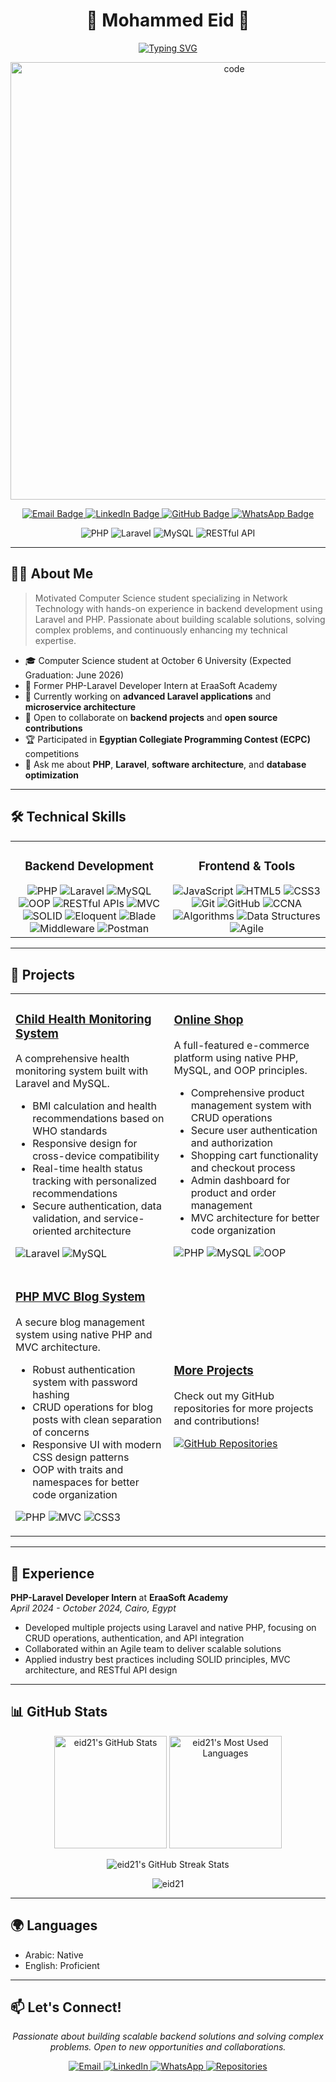 <h1 align="center">🚀 Mohammed Eid 🚀</h1>
<p align="center">
  <a href="https://git.io/typing-svg">
    <img src="https://readme-typing-svg.demolab.com?font=Fira+Code&size=22&duration=3000&pause=1000&color=FF2D20&center=true&vCenter=true&width=440&lines=Back-End+Engineer;Software+Engineer;Laravel+Developer;PHP+Developer;Problem+Solver" alt="Typing SVG" />
  </a>
</p>
<p align="center">
  <img src="https://github.com/user-attachments/assets/f47b8871-595f-43f8-a0cf-74679fd2757a" alt="code" width="700"/>
</p>

<p align="center">
  <a href="mailto:dev.eid.work@gmail.com">
    <img src="https://img.shields.io/badge/Email-dev.eid.work@gmail.com-D14836?style=for-the-badge&logo=gmail&logoColor=white" alt="Email Badge"/>
  </a>
  <a href="https://www.linkedin.com/in/dev-eid">
    <img src="https://img.shields.io/badge/LinkedIn-Mohammed_Eid-0077B5?style=for-the-badge&logo=linkedin&logoColor=white" alt="LinkedIn Badge"/>
  </a>
  <a href="https://github.com/eid21">
    <img src="https://img.shields.io/badge/GitHub-eid21-181717?style=for-the-badge&logo=github&logoColor=white" alt="GitHub Badge"/>
  </a>
  <a href="https://wa.me/201095173646">
    <img src="https://img.shields.io/badge/WhatsApp-25D366?style=for-the-badge&logo=whatsapp&logoColor=white" alt="WhatsApp Badge"/>
  </a>
</p>

<div align="center">
  
  ![PHP](https://img.shields.io/badge/PHP-777BB4?style=for-the-badge&logo=php&logoColor=white)
  ![Laravel](https://img.shields.io/badge/Laravel-FF2D20?style=for-the-badge&logo=laravel&logoColor=white)
  ![MySQL](https://img.shields.io/badge/MySQL-4479A1?style=for-the-badge&logo=mysql&logoColor=white)
  ![RESTful API](https://img.shields.io/badge/RESTful_API-009688?style=for-the-badge&logo=fastapi&logoColor=white)
  
</div>

---

## 👨‍💻 About Me

> Motivated Computer Science student specializing in Network Technology with hands-on experience in backend development using Laravel and PHP. Passionate about building scalable solutions, solving complex problems, and continuously enhancing my technical expertise.

- 🎓 Computer Science student at October 6 University (Expected Graduation: June 2026)
- 💼 Former PHP-Laravel Developer Intern at EraaSoft Academy
- 🔭 Currently working on **advanced Laravel applications** and **microservice architecture**
- 👯 Open to collaborate on **backend projects** and **open source contributions**
- 🏆 Participated in **Egyptian Collegiate Programming Contest (ECPC)** competitions
- 💬 Ask me about **PHP**, **Laravel**, **software architecture**, and **database optimization**

---

## 🛠️ Technical Skills

<table>
  <tr>
    <td valign="top" width="50%">
      <h3 align="center">Backend Development</h3>
      <div align="center">
        <img src="https://img.shields.io/badge/PHP-777BB4?style=for-the-badge&logo=php&logoColor=white" alt="PHP" />
        <img src="https://img.shields.io/badge/Laravel-FF2D20?style=for-the-badge&logo=laravel&logoColor=white" alt="Laravel" />
        <img src="https://img.shields.io/badge/MySQL-4479A1?style=for-the-badge&logo=mysql&logoColor=white" alt="MySQL" />
        <img src="https://img.shields.io/badge/OOP-007396?style=for-the-badge&logo=java&logoColor=white" alt="OOP" />
        <img src="https://img.shields.io/badge/RESTful_APIs-009688?style=for-the-badge&logo=fastapi&logoColor=white" alt="RESTful APIs" />
        <img src="https://img.shields.io/badge/MVC-5C2D91?style=for-the-badge&logo=dotnet&logoColor=white" alt="MVC" />
        <img src="https://img.shields.io/badge/SOLID-0078D7?style=for-the-badge&logo=solid&logoColor=white" alt="SOLID" />
        <img src="https://img.shields.io/badge/Eloquent-FF2D20?style=for-the-badge&logo=laravel&logoColor=white" alt="Eloquent" />
        <img src="https://img.shields.io/badge/Blade-FF2D20?style=for-the-badge&logo=laravel&logoColor=white" alt="Blade" />
        <img src="https://img.shields.io/badge/Middleware-FF2D20?style=for-the-badge&logo=laravel&logoColor=white" alt="Middleware" />
        <img src="https://img.shields.io/badge/Postman-FF6C37?style=for-the-badge&logo=postman&logoColor=white" alt="Postman" />
      </div>
    </td>
    <td valign="top" width="50%">
      <h3 align="center">Frontend & Tools</h3>
      <div align="center">
        <img src="https://img.shields.io/badge/JavaScript-F7DF1E?style=for-the-badge&logo=javascript&logoColor=black" alt="JavaScript" />
        <img src="https://img.shields.io/badge/HTML5-E34F26?style=for-the-badge&logo=html5&logoColor=white" alt="HTML5" />
        <img src="https://img.shields.io/badge/CSS3-1572B6?style=for-the-badge&logo=css3&logoColor=white" alt="CSS3" />
        <img src="https://img.shields.io/badge/Git-F05032?style=for-the-badge&logo=git&logoColor=white" alt="Git" />
        <img src="https://img.shields.io/badge/GitHub-181717?style=for-the-badge&logo=github&logoColor=white" alt="GitHub" />
        <img src="https://img.shields.io/badge/CCNA-1BA0D7?style=for-the-badge&logo=cisco&logoColor=white" alt="CCNA" />
        <img src="https://img.shields.io/badge/Algorithms-00599C?style=for-the-badge&logo=c%2B%2B&logoColor=white" alt="Algorithms" />
        <img src="https://img.shields.io/badge/Data_Structures-00599C?style=for-the-badge&logo=c%2B%2B&logoColor=white" alt="Data Structures" />
        <img src="https://img.shields.io/badge/Agile-0052CC?style=for-the-badge&logo=jira&logoColor=white" alt="Agile" />
      </div>
    </td>
  </tr>
</table>

---

## 🚀 Projects

<table>
  <tr>
    <td>
      <h3><a href="https://github.com/eid21/Child-Health-Monitoring-System">Child Health Monitoring System</a></h3>
      <p>A comprehensive health monitoring system built with Laravel and MySQL.</p>
      <ul>
        <li>BMI calculation and health recommendations based on WHO standards</li>
        <li>Responsive design for cross-device compatibility</li>
        <li>Real-time health status tracking with personalized recommendations</li>
        <li>Secure authentication, data validation, and service-oriented architecture</li>
      </ul>
      <p>
        <img src="https://img.shields.io/badge/Laravel-FF2D20?style=flat-square&logo=laravel&logoColor=white" alt="Laravel" />
        <img src="https://img.shields.io/badge/MySQL-4479A1?style=flat-square&logo=mysql&logoColor=white" alt="MySQL" />
      </p>
    </td>
    <td>
      <h3><a href="https://github.com/eid21/online-shop-php">Online Shop</a></h3>
      <p>A full-featured e-commerce platform using native PHP, MySQL, and OOP principles.</p>
      <ul>
        <li>Comprehensive product management system with CRUD operations</li>
        <li>Secure user authentication and authorization</li>
        <li>Shopping cart functionality and checkout process</li>
        <li>Admin dashboard for product and order management</li>
        <li>MVC architecture for better code organization</li>
      </ul>
      <p>
        <img src="https://img.shields.io/badge/PHP-777BB4?style=flat-square&logo=php&logoColor=white" alt="PHP" />
        <img src="https://img.shields.io/badge/MySQL-4479A1?style=flat-square&logo=mysql&logoColor=white" alt="MySQL" />
        <img src="https://img.shields.io/badge/OOP-007396?style=flat-square&logo=java&logoColor=white" alt="OOP" />
      </p>
    </td>
  </tr>
  <tr>
    <td>
      <h3><a href="https://github.com/eid21/php-mvc-blog">PHP MVC Blog System</a></h3>
      <p>A secure blog management system using native PHP and MVC architecture.</p>
      <ul>
        <li>Robust authentication system with password hashing</li>
        <li>CRUD operations for blog posts with clean separation of concerns</li>
        <li>Responsive UI with modern CSS design patterns</li>
        <li>OOP with traits and namespaces for better code organization</li>
      </ul>
      <p>
        <img src="https://img.shields.io/badge/PHP-777BB4?style=flat-square&logo=php&logoColor=white" alt="PHP" />
        <img src="https://img.shields.io/badge/MVC-5C2D91?style=flat-square&logo=dotnet&logoColor=white" alt="MVC" />
        <img src="https://img.shields.io/badge/CSS3-1572B6?style=flat-square&logo=css3&logoColor=white" alt="CSS3" />
      </p>
    </td>
    <td>
      <h3><a href="https://github.com/eid21">More Projects</a></h3>
      <p>Check out my GitHub repositories for more projects and contributions!</p>
      <p>
        <a href="https://github.com/eid21?tab=repositories">
          <img src="https://img.shields.io/badge/View_All_Repositories-181717?style=for-the-badge&logo=github&logoColor=white" alt="GitHub Repositories" />
        </a>
      </p>
    </td>
  </tr>
</table>

---

## 💼 Experience

**PHP-Laravel Developer Intern** at **EraaSoft Academy**  
*April 2024 - October 2024, Cairo, Egypt*

- Developed multiple projects using Laravel and native PHP, focusing on CRUD operations, authentication, and API integration
- Collaborated within an Agile team to deliver scalable solutions
- Applied industry best practices including SOLID principles, MVC architecture, and RESTful API design

---

## 📊 GitHub Stats

<p align="center">
  <img height="180em" src="https://github-readme-stats.vercel.app/api?username=eid21&show_icons=true&theme=radical&include_all_commits=true&count_private=true" alt="eid21's GitHub Stats"/>
  <img height="180em" src="https://github-readme-stats.vercel.app/api/top-langs/?username=eid21&layout=compact&theme=radical" alt="eid21's Most Used Languages"/>
</p>


<p align="center">
  <img align="center" src="https://github-readme-streak-stats.herokuapp.com/?user=eid21&theme=radical" alt="eid21's GitHub Streak Stats"/>
</p>

<p align="center">
  <img src="https://komarev.com/ghpvc/?username=eid21&label=Profile%20views&color=ff0080&style=flat" alt="eid21" />
</p>

---

## 🌍 Languages

- Arabic: Native
- English: Proficient

---

## 📫 Let's Connect!

<p align="center">
  <i>Passionate about building scalable backend solutions and solving complex problems. Open to new opportunities and collaborations.</i>
</p>

<p align="center">
  <a href="mailto:dev.eid.work@gmail.com">
    <img src="https://img.shields.io/badge/Email_Me-D14836?style=for-the-badge&logo=gmail&logoColor=white" alt="Email" />
  </a>
  <a href="https://www.linkedin.com/in/dev-eid">
    <img src="https://img.shields.io/badge/Connect-0077B5?style=for-the-badge&logo=linkedin&logoColor=white" alt="LinkedIn" />
  </a>
  <a href="https://wa.me/201095173646">
    <img src="https://img.shields.io/badge/WhatsApp-25D366?style=for-the-badge&logo=whatsapp&logoColor=white" alt="WhatsApp" />
  </a>
  <a href="https://github.com/eid21?tab=repositories">
    <img src="https://img.shields.io/badge/View_Repositories-181717?style=for-the-badge&logo=github&logoColor=white" alt="Repositories" />
  </a>
</p>
